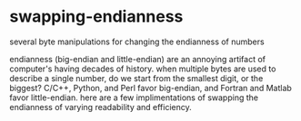 # swapping-endianness
several byte manipulations for changing the endianness of numbers

endianness (big-endian and little-endian) are an annoying artifact of computer's having decades of history.
when multiple bytes are used to describe a single number, do we start from the smallest digit, or the biggest?
C/C++, Python, and Perl favor big-endian, and Fortran and Matlab favor little-endian. 
here are a few implimentations of swapping the endianness of varying readability and efficiency.

